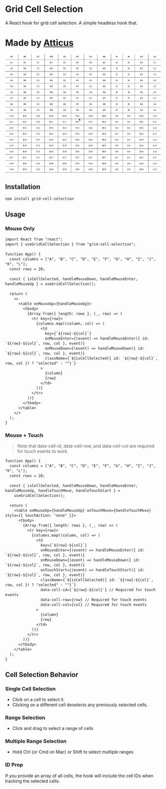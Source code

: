 # Grid Cell Selection

A React hook for grid cell selection. A simple headless hook that.

# Made by [Atticus](https://atticusthomson.com)

![Grid Cell Selection](https://github.com/attithom/grid-cell-selection/blob/main/example.gif)

## Installation

```bash
npm install grid-cell-selection
```

## Usage

### Mouse Only

```tsx
import React from "react";
import { useGridCellSelection } from "grid-cell-selection";

function App() {
  const columns = ["A", "B", "C", "D", "E", "F", "G", "H", "I", "J", "K", "L"];
  const rows = 20;

  const { isCellSelected, handleMouseDown, handleMouseEnter, handleMouseUp } = useGridCellSelection();

  return (
    <>
      <table onMouseUp={handleMouseUp}>
        <tbody>
          {Array.from({ length: rows }, (_, row) => (
            <tr key={row}>
              {columns.map((column, col) => (
                <td
                  key={`${row}-${col}`}
                  onMouseEnter={(event) => handleMouseEnter({ id: `${row}-${col}`, row, col }, event)}
                  onMouseDown={(event) => handleMouseDown({ id: `${row}-${col}`, row, col }, event)}
                  className={`${isCellSelected({ id: `${row}-${col}`, row, col }) ? "selected" : ""}`}
                >
                  {column}
                  {row}
                </td>
              ))}
            </tr>
          ))}
        </tbody>
      </table>
    </>
  );
}
```

### Mouse + Touch

> Note that data-cell-id, data-cell-row, and data-cell-col are required for touch events to work.

```tsx
function App() {
  const columns = ["A", "B", "C", "D", "E", "F", "G", "H", "I", "J", "K", "L"];
  const rows = 20;

  const { isCellSelected, handleMouseDown, handleMouseEnter, handleMouseUp, handleTouchMove, handleTouchStart } =
    useGridCellSelection();

  return (
    <table onMouseUp={handleMouseUp} onTouchMove={handleTouchMove} style={{ touchAction: "none" }}>
      <tbody>
        {Array.from({ length: rows }, (_, row) => (
          <tr key={row}>
            {columns.map((column, col) => (
              <td
                key={`${row}-${col}`}
                onMouseEnter={(event) => handleMouseEnter({ id: `${row}-${col}`, row, col }, event)}
                onMouseDown={(event) => handleMouseDown({ id: `${row}-${col}`, row, col }, event)}
                onTouchStart={(event) => handleTouchStart({ id: `${row}-${col}`, row, col }, event)}
                className={`${isCellSelected({ id: `${row}-${col}`, row, col }) ? "selected" : ""}`}
                data-cell-id={`${row}-${col}`} // Required for touch events
                data-cell-row={row} // Required for touch events
                data-cell-col={col} // Required for touch events
              >
                {column}
                {row}
              </td>
            ))}
          </tr>
        ))}
      </tbody>
    </table>
  );
}
```

## Cell Selection Behavior

### Single Cell Selection

- Click on a cell to select it.
- Clicking on a different cell deselects any previously selected cells.

### Range Selection

- Click and drag to select a range of cells

### Multiple Range Selection

- Hold Ctrl (or Cmd on Mac) or Shift to select multiple ranges

### ID Prop

If you provide an array of all cells, the hook will include the cell IDs when tracking the selected cells.
